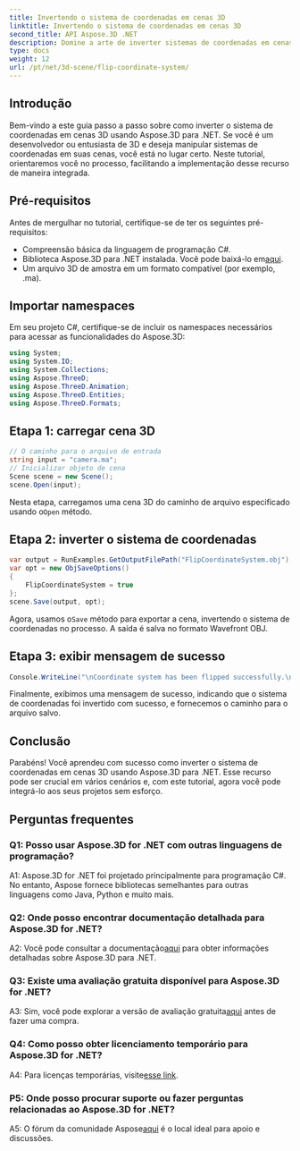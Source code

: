 ```yaml
---
title: Invertendo o sistema de coordenadas em cenas 3D
linktitle: Invertendo o sistema de coordenadas em cenas 3D
second_title: API Aspose.3D .NET
description: Domine a arte de inverter sistemas de coordenadas em cenas 3D usando Aspose.3D for .NET. Siga nosso guia passo a passo para uma implementação perfeita.
type: docs
weight: 12
url: /pt/net/3d-scene/flip-coordinate-system/
---
```

## Introdução

Bem-vindo a este guia passo a passo sobre como inverter o sistema de coordenadas em cenas 3D usando Aspose.3D para .NET. Se você é um desenvolvedor ou entusiasta de 3D e deseja manipular sistemas de coordenadas em suas cenas, você está no lugar certo. Neste tutorial, orientaremos você no processo, facilitando a implementação desse recurso de maneira integrada.

## Pré-requisitos

Antes de mergulhar no tutorial, certifique-se de ter os seguintes pré-requisitos:

- Compreensão básica da linguagem de programação C#.
-  Biblioteca Aspose.3D para .NET instalada. Você pode baixá-lo em[aqui](https://releases.aspose.com/3d/net/).
- Um arquivo 3D de amostra em um formato compatível (por exemplo, .ma).

## Importar namespaces

Em seu projeto C#, certifique-se de incluir os namespaces necessários para acessar as funcionalidades do Aspose.3D:

```csharp
using System;
using System.IO;
using System.Collections;
using Aspose.ThreeD;
using Aspose.ThreeD.Animation;
using Aspose.ThreeD.Entities;
using Aspose.ThreeD.Formats;
```

## Etapa 1: carregar cena 3D

```csharp
// O caminho para o arquivo de entrada
string input = "camera.ma";
// Inicializar objeto de cena
Scene scene = new Scene();
scene.Open(input);
```

 Nesta etapa, carregamos uma cena 3D do caminho de arquivo especificado usando o`Open` método.

## Etapa 2: inverter o sistema de coordenadas

```csharp
var output = RunExamples.GetOutputFilePath("FlipCoordinateSystem.obj");
var opt = new ObjSaveOptions()
{
    FlipCoordinateSystem = true
};
scene.Save(output, opt);
```

 Agora, usamos o`Save` método para exportar a cena, invertendo o sistema de coordenadas no processo. A saída é salva no formato Wavefront OBJ.

## Etapa 3: exibir mensagem de sucesso

```csharp
Console.WriteLine("\nCoordinate system has been flipped successfully.\nFile saved at " + output);
```

Finalmente, exibimos uma mensagem de sucesso, indicando que o sistema de coordenadas foi invertido com sucesso, e fornecemos o caminho para o arquivo salvo.

## Conclusão

Parabéns! Você aprendeu com sucesso como inverter o sistema de coordenadas em cenas 3D usando Aspose.3D para .NET. Esse recurso pode ser crucial em vários cenários e, com este tutorial, agora você pode integrá-lo aos seus projetos sem esforço.

## Perguntas frequentes

### Q1: Posso usar Aspose.3D for .NET com outras linguagens de programação?

A1: Aspose.3D for .NET foi projetado principalmente para programação C#. No entanto, Aspose fornece bibliotecas semelhantes para outras linguagens como Java, Python e muito mais.

### Q2: Onde posso encontrar documentação detalhada para Aspose.3D for .NET?

 A2: Você pode consultar a documentação[aqui](https://reference.aspose.com/3d/net/) para obter informações detalhadas sobre Aspose.3D para .NET.

### Q3: Existe uma avaliação gratuita disponível para Aspose.3D for .NET?

 A3: Sim, você pode explorar a versão de avaliação gratuita[aqui](https://releases.aspose.com/) antes de fazer uma compra.

### Q4: Como posso obter licenciamento temporário para Aspose.3D for .NET?

 A4: Para licenças temporárias, visite[esse link](https://purchase.aspose.com/temporary-license/).

### P5: Onde posso procurar suporte ou fazer perguntas relacionadas ao Aspose.3D for .NET?

 A5: O fórum da comunidade Aspose[aqui](https://forum.aspose.com/c/3d/18) é o local ideal para apoio e discussões.